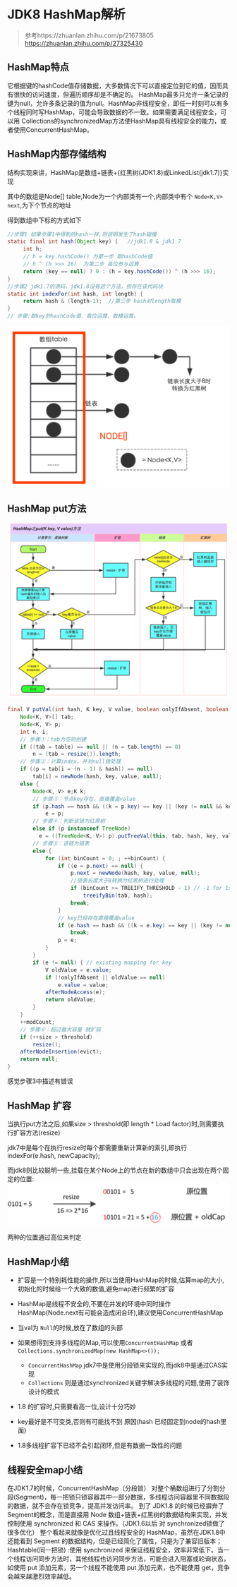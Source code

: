 # JDK8 HashMap解析

> 参考https://zhuanlan.zhihu.com/p/21673805 https://zhuanlan.zhihu.com/p/27325430

## HashMap特点

它根据键的hashCode值存储数据，大多数情况下可以直接定位到它的值，因而具有很快的访问速度，但遍历顺序却是不确定的。 HashMap最多只允许一条记录的键为null，允许多条记录的值为null。HashMap非线程安全，即任一时刻可以有多个线程同时写HashMap，可能会导致数据的不一致。如果需要满足线程安全，可以用 Collections的synchronizedMap方法使HashMap具有线程安全的能力，或者使用ConcurrentHashMap。

## HashMap内部存储结构

结构实现来讲，HashMap是数组+链表+{红黑树(JDK1.8)或LinkedList(jdk1.7)}实现

其中的数组是Node[] table,Node为一个内部类有一个,内部类中有个 `Node<K,V> next`,为下个节点的地址

得到数组中下标的方式如下

```java
//步骤1 如果步骤1中得到的hash一样,则说明发生了hash碰撞
static final int hash(Object key) {   //jdk1.8 & jdk1.7
     int h;
     // h = key.hashCode() 为第一步 取hashCode值
     // h ^ (h >>> 16)  为第二步 高位参与运算
     return (key == null) ? 0 : (h = key.hashCode()) ^ (h >>> 16);
}
//步骤2 jdk1.7的源码，jdk1.8没有这个方法，但存在该代码块
static int indexFor(int hash, int length) {
     return hash & (length-1);  //第三步 hash对length取模
}
// 步骤:取key的hashCode值、高位运算、取模运算。
```

![HashMap结构](../pic/HashMap_structure.png)

## HashMap put方法

![HashMap结构](../pic/HashMap_put.png)

```java
final V putVal(int hash, K key, V value, boolean onlyIfAbsent, boolean evict) {
    Node<K, V>[] tab;
    Node<K, V> p;
    int n, i;
    // 步骤①：tab为空则创建
    if ((tab = table) == null || (n = tab.length) == 0)
        n = (tab = resize()).length;
    // 步骤②：计算index，并对null做处理 
    if ((p = tab[i = (n - 1) & hash]) == null)
        tab[i] = newNode(hash, key, value, null);
    else {
        Node<K, V> e;K k;
        // 步骤③：节点key存在，直接覆盖value
        if (p.hash == hash && ((k = p.key) == key || (key != null && key.equals(k))))
            e = p;
        // 步骤④：判断该链为红黑树
        else if (p instanceof TreeNode) 
          e = ((TreeNode<K, V>) p).putTreeVal(this, tab, hash, key, value);
        // 步骤⑤：该链为链表
        else {
            for (int binCount = 0; ; ++binCount) {
                if ((e = p.next) == null) {
                    p.next = newNode(hash, key, value, null);
                    //链表长度大于8转换为红黑树进行处理
                    if (binCount >= TREEIFY_THRESHOLD - 1) // -1 for 1st  
                        treeifyBin(tab, hash);
                    break;
                }
                // key已经存在直接覆盖value
                if (e.hash == hash && ((k = e.key) == key || (key != null && key.equals(k))))
                    break;
                p = e;
            }
        }
        if (e != null) { // existing mapping for key
            V oldValue = e.value;
            if (!onlyIfAbsent || oldValue == null)
                e.value = value;
            afterNodeAccess(e);
            return oldValue;
        }
    }
    ++modCount;
    // 步骤⑥：超过最大容量 就扩容
    if (++size > threshold)
        resize();
    afterNodeInsertion(evict);
    return null;
}
```

 感觉步骤3中描述有错误

## HashMap 扩容

当执行put方法之后,如果size > threshold(即 length * Load factor)时,则需要执行扩容方法(resize)

jdk7中是每个在执行resize时每个都需要重新计算新的索引,即执行indexFor(e.hash, newCapacity); 

而jdk8则比较聪明一些,挂载在某个Node上的节点在新的数组中只会出现在两个固定的位置:
![HashMap结构](../pic/HashMap_newIndex.png)


两种的位置通过高位来判定

## HashMap小结

* 扩容是一个特别耗性能的操作,所以当使用HashMap的时候,估算map的大小,初始化的时候给一个大致的数值,避免map进行频繁的扩容
* HashMap是线程不安全的,不要在并发的环境中同时操作HashMap(Node.next有可能会造成闭合环),建议使用ConcurrentHashMap
* 当val为 `Null`的时候,放在了数组的头部
* 如果想得到支持多线程的Map,可以使用`ConcurrentHashMap` 或者`Collections.synchronizedMap(new HashMap<>());`
  * `ConcurrentHashMap`  jdk7中是使用分段锁来实现的,而jdk8中是通过CAS实现
  * `Collections` 则是通过synchronized关键字解决多线程的问题,使用了装饰设计的模式

* 1.8 的扩容时,只需要看高一位,设计十分巧妙
* key最好是不可变类,否则有可能找不到 原因(hash 已经固定到node的hash里面)
* 1.8多线程扩容下已经不会引起闭环,但是有数据一致性的问题

## 线程安全map小结
  在JDK1.7的时候，ConcurrentHashMap（分段锁） 对整个桶数组进行了分割分段(Segment)，每一把锁只锁容器其中一部分数据，多线程访问容器里不同数据段的数据，就不会存在锁竞争，提高并发访问率。 到了 JDK1.8 的时候已经摒弃了Segment的概念，而是直接用 Node 数组+链表+红黑树的数据结构来实现，并发控制使用 synchronized 和 CAS 来操作。（JDK1.6以后 对 synchronized锁做了很多优化） 整个看起来就像是优化过且线程安全的 HashMap，虽然在JDK1.8中还能看到 Segment 的数据结构，但是已经简化了属性，只是为了兼容旧版本；
  Hashtable(同一把锁) :使用 synchronized 来保证线程安全，效率非常低下。当一个线程访问同步方法时，其他线程也访问同步方法，可能会进入阻塞或轮询状态，如使用 put 添加元素，另一个线程不能使用 put 添加元素，也不能使用 get，竞争会越来越激烈效率越低。